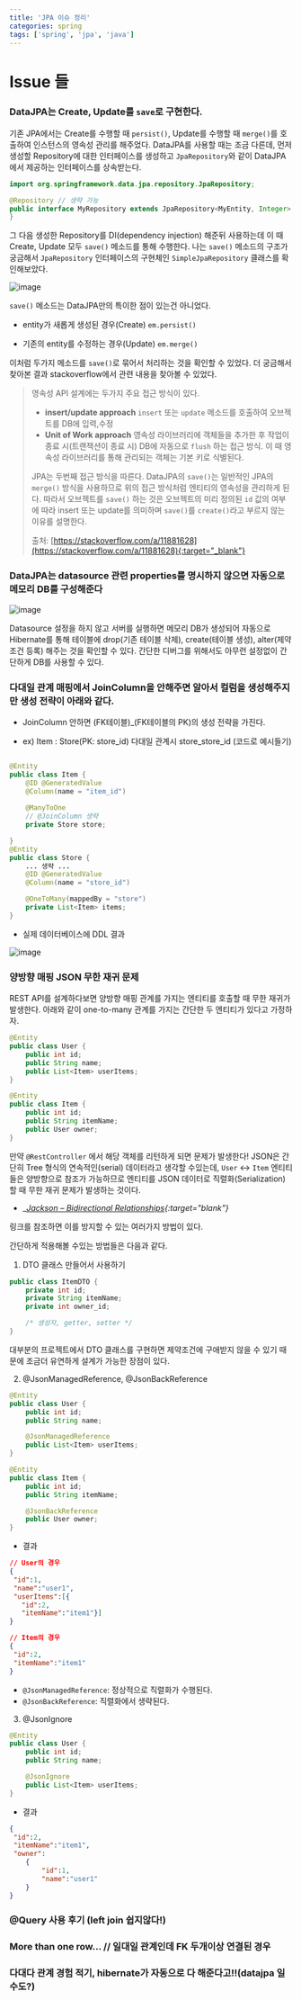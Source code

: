 ```yaml
---
title: 'JPA 이슈 정리'
categories: spring
tags: ['spring', 'jpa', 'java']
---
```


# Issue 들

### DataJPA는 Create, Update를 `save`로 구현한다.

기존 JPA에서는 Create를 수행할 때 `persist()`, Update를 수행할 때 `merge()`를 호출하여 인스턴스의 영속성 관리를 해주었다. DataJPA를 사용할 때는 조금 다른데, 먼저 생성할 Repository에 대한 인터페이스를 생성하고 `JpaRepository`와 같이 DataJPA에서 제공하는 인터페이스를 상속받는다.

```java
import org.springframework.data.jpa.repository.JpaRepository;

@Repository // 생략 가능
public interface MyRepository extends JpaRepository<MyEntity, Integer> {
}
```

그 다음 생성한 Repository를 DI(dependency injection) 해준뒤 사용하는데 이 때 Create, Update 모두 `save()` 메소드를 통해 수행한다. 나는 `save()` 메소드의 구조가 궁금해서 `JpaRepository` 인터페이스의 구현체인 `SimpleJpaRepository` 클래스를 확인해보았다.

![image](https://user-images.githubusercontent.com/69145799/119931587-9a650280-bfbc-11eb-8efd-b667742b4ca4.png)

`save()` 메소드는 DataJPA만의 특이한 점이 있는건 아니었다.

* entity가 새롭게 생성된 경우(Create) `em.persist()`

* 기존의 entity를 수정하는 경우(Update) `em.merge()`

이처럼 두가지 메소드를 `save()`로 묶어서 처리하는 것을 확인할 수 있었다. 더 궁금해서 찾아본 결과 stackoverflow에서 관련 내용을 찾아볼 수 있었다.

> 영속성 API 설계에는 두가지 주요 접근 방식이 있다.
> * __insert/update approach__ `insert` 또는 `update` 메소드를 호출하여 오브젝트를 DB에 입력,수정
> * __Unit of Work approach__ 영속성 라이브러리에 객체들을 추가한 후 작업이 종료 시(트랜잭션이 종료 시) DB에 자동으로 `flush` 하는 접근 방식. 이 때 영속성 라이브러리를 통해 관리되는 객체는 기본 키로 식별된다.
> 
> JPA는 두번째 접근 방식을 따른다. DataJPA의 `save()`는 일반적인 JPA의 `merge()` 방식을 사용하므로 위의 접근 방식처럼 엔티티의 영속성을 관리하게 된다. 따라서 오브젝트를 `save()` 하는 것은 오브젝트의 미리 정의된 `id` 값의 여부에 따라 insert 또는 update를 의미하며 `save()`를 `create()`라고 부르지 않는 이유를 설명한다.
> 
> 출처: [https://stackoverflow.com/a/11881628](https://stackoverflow.com/a/11881628){:target="_blank"}




### DataJPA는 datasource 관련 properties를 명시하지 않으면 자동으로 메모리 DB를 구성해준다

![image](https://user-images.githubusercontent.com/69145799/119930562-a5b72e80-bfba-11eb-86b6-9aafeff230b8.png)

Datasource 설정을 하지 않고 서버를 실행하면 메모리 DB가 생성되어 자동으로 Hibernate를 통해 테이블에 drop(기존 테이블 삭제), create(테이블 생성), alter(제약조건 등록) 해주는 것을 확인할 수 있다. 간단한 디버그를 위해서도 아무런 설정없이 간단하게 DB를 사용할 수 있다.

### 다대일 관계 매핑에서 JoinColumn을 안해주면 알아서 컬럼을 생성해주지만 생성 전략이 아래와 같다.

- JoinColumn 안하면 (FK테이블)_(FK테이블의 PK)의 생성 전략을 가진다.

- ex) Item : Store(PK: store_id) 다대일 관계시 store_store_id (코드로 예시들기)

```java

@Entity
public class Item {
    @ID @GeneratedValue
    @Column(name = "item_id")
    
    @ManyToOne
    // @JoinColumn 생략
    private Store store;

}
@Entity
public class Store {
    ... 생략 ...
    @ID @GeneratedValue
    @Column(name = "store_id")

    @OneToMany(mappedBy = "store")
    private List<Item> items;
}
```

* 실제 데이터베이스에 DDL 결과

![image](https://user-images.githubusercontent.com/69145799/119935095-e49cb280-bfc1-11eb-9d37-e3296d7edb86.png)

### 양방향 매핑 JSON 무한 재귀 문제

REST API를 설계하다보면 양방향 매핑 관계를 가지는 엔티티를 호출할 때 무한 재귀가 발생한다. 아래와 같이 one-to-many 관계를 가지는 간단한 두 엔티티가 있다고 가정하자.

```java
@Entity
public class User {
    public int id;
    public String name;
    public List<Item> userItems;
}

@Entity
public class Item {
    public int id;
    public String itemName;
    public User owner;
}
```

만약 `@RestController` 에서 해당 객체를 리턴하게 되면 문제가  발생한다! JSON은 간단히 Tree 형식의 연속적인(serial) 데이터라고 생각할 수있는데, `User` <-> `Item` 엔티티들은 양방향으로 참조가 가능하므로 엔티티를 JSON 데이터로 직렬화(Serialization)할 때 무한 재귀 문제가 발생하는 것이다.

* __[Jackson – Bidirectional Relationships](https://www.baeldung.com/jackson-bidirectional-relationships-and-infinite-recursion){:target="_blank"}__

링크를 참조하면 이를 방지할 수 있는 여러가지 방법이 있다.

간단하게 적용해볼 수있는 방법들은 다음과 같다.

1. DTO 클래스 만들어서 사용하기

```java
public class ItemDTO {
    private int id;
    private String itemName;
    private int owner_id;

    /* 생성자, getter, setter */
}
```

대부분의 프로젝트에서 DTO 클래스를 구현하면 제약조건에 구애받지 않을 수 있기 때문에 조금더 유연하게 설계가 가능한 장점이 있다.

2. @JsonManagedReference, @JsonBackReference

```java
@Entity
public class User {
    public int id;
    public String name;

    @JsonManagedReference
    public List<Item> userItems;
}

@Entity
public class Item {
    public int id;
    public String itemName;

    @JsonBackReference
    public User owner;
}
```

* 결과

```json
// User의 경우
{
 "id":1,
 "name":"user1",
 "userItems":[{
   "id":2,
   "itemName":"item1"}]
}

// Item의 경우
{
 "id":2,
 "itemName":"item1"
}
```


* `@JsonManagedReference`: 정상적으로 직렬화가 수행된다.
* `@JsonBackReference`: 직렬화에서 생략된다.

3. @JsonIgnore

```java
@Entity
public class User {
    public int id;
    public String name;

    @JsonIgnore
    public List<Item> userItems;
}
```

* 결과

```json
{
 "id":2,
 "itemName":"item1",
 "owner":
    {
        "id":1,
        "name":"user1"
    }
}
```

### @Query 사용 후기 (left join 쉽지않다!)

### More than one row... // 일대일 관계인데 FK 두개이상 연결된 경우

### 다대다 관계 경험 적기, hibernate가 자동으로 다 해준다고!!(datajpa 일수도?)